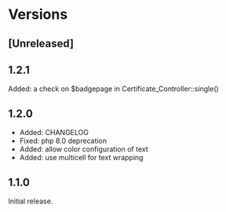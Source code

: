 # Versions

## [Unreleased]

## 1.2.1

Added: a check on $badgepage in Certificate_Controller::single()

## 1.2.0

- Added: CHANGELOG
- Fixed: php 8.0 deprecation
- Added: allow color configuration of text
- Added: use multicell for text wrapping

## 1.1.0

Initial release.
